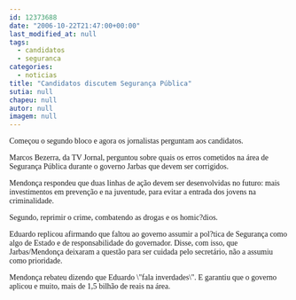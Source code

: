 ```yaml
---
id: 12373688
date: "2006-10-22T21:47:00+00:00"
last_modified_at: null
tags:
  - candidatos
  - seguranca
categories:
  - noticias
title: "Candidatos discutem Segurança Pública"
sutia: null
chapeu: null
autor: null
imagem: null
---
```

<p><P><FONT face=Verdana>Começou o segundo bloco e agora os jornalistas perguntam aos candidatos.</FONT></P></p>
<p><P><FONT face=Verdana>Marcos Bezerra, da TV Jornal, perguntou sobre quais os erros cometidos na área de Segurança Pública durante o governo Jarbas que devem ser corrigidos.</FONT></P></p>
<p><P><FONT face=Verdana>Mendonça respondeu que duas linhas de ação devem ser desenvolvidas no futuro: mais investimentos em prevenção e na juventude, para evitar a entrada dos jovens na criminalidade.</FONT></P></p>
<p><P><FONT face=Verdana>Segundo, reprimir o crime, combatendo as drogas e os homic?dios.</FONT></P></p>
<p><P><FONT face=Verdana>Eduardo replicou afirmando que faltou ao governo assumir a pol?tica de Segurança como algo de Estado e de responsabilidade do governador. Disse, com isso, que Jarbas/Mendonça deixaram a questão para ser cuidada pelo secretário, não a assumiu como prioridade.</FONT></P></p>
<p><P><FONT face=Verdana>Mendonça rebateu dizendo que Eduardo \"fala inverdades\". E garantiu que o governo aplicou e muito, mais de 1,5 bilhão de reais na área.</FONT></P> </p>

